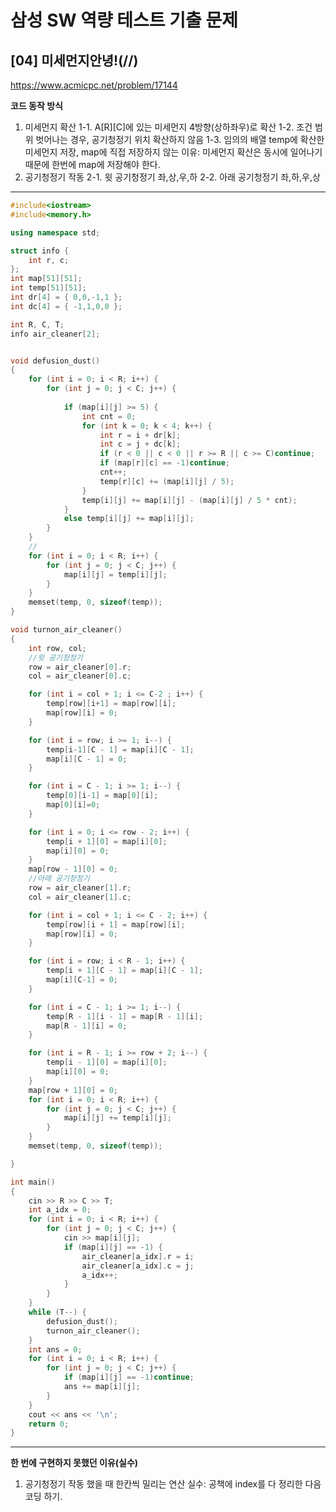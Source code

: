 # 삼성 SW 역량 테스트 기출 문제

## [04] 미세먼지안녕!(//)

https://www.acmicpc.net/problem/17144

**코드 동작 방식**

1. 미세먼지 확산
 1-1. A[R][C]에 있는 미세먼지 4방향(상하좌우)로 확산
 1-2. 조건 범위 벗어나는 경우, 공기청정기 위치 확산하지 않음
 1-3. 임의의 배열 temp에 확산한 미세먼지 저장, map에 직접 저장하지 않는 이유: 미세먼지 확산은 동시에 일어나기 때문에 한번에 map에 저장해야 한다.
2. 공기청정기 작동
 2-1. 윗 공기청정기 좌,상,우,하
 2-2. 아래 공기청정기 좌,하,우,상

---

```cpp
#include<iostream>
#include<memory.h>

using namespace std;

struct info {
	int r, c;
};
int map[51][51];
int temp[51][51];
int dr[4] = { 0,0,-1,1 };
int dc[4] = { -1,1,0,0 };

int R, C, T;
info air_cleaner[2];


void defusion_dust()
{
	for (int i = 0; i < R; i++) {
		for (int j = 0; j < C; j++) {
			
			if (map[i][j] >= 5) {
				int cnt = 0;
				for (int k = 0; k < 4; k++) {
					int r = i + dr[k];
					int c = j + dc[k];
					if (r < 0 || c < 0 || r >= R || c >= C)continue;
					if (map[r][c] == -1)continue;
					cnt++;
					temp[r][c] += (map[i][j] / 5);
				}
				temp[i][j] += map[i][j] - (map[i][j] / 5 * cnt);
			}
			else temp[i][j] += map[i][j];
		}
	}
	//
	for (int i = 0; i < R; i++) {
		for (int j = 0; j < C; j++) {
			map[i][j] = temp[i][j];
		}
	}
	memset(temp, 0, sizeof(temp));
}

void turnon_air_cleaner()
{
	int row, col;
	//윗 공기청정기
	row = air_cleaner[0].r;
	col = air_cleaner[0].c;

	for (int i = col + 1; i <= C-2 ; i++) {
		temp[row][i+1] = map[row][i];
		map[row][i] = 0;
	}

	for (int i = row; i >= 1; i--) {
		temp[i-1][C - 1] = map[i][C - 1];
		map[i][C - 1] = 0;
	}

	for (int i = C - 1; i >= 1; i--) {
		temp[0][i-1] = map[0][i];
		map[0][i]=0;
	}

	for (int i = 0; i <= row - 2; i++) {
		temp[i + 1][0] = map[i][0];
		map[i][0] = 0;
	}
	map[row - 1][0] = 0;
	//아래 공기청정기
	row = air_cleaner[1].r;
	col = air_cleaner[1].c;

	for (int i = col + 1; i <= C - 2; i++) {
		temp[row][i + 1] = map[row][i];
		map[row][i] = 0;
	}

	for (int i = row; i < R - 1; i++) {
		temp[i + 1][C - 1] = map[i][C - 1];
		map[i][C-1] = 0;
	}

	for (int i = C - 1; i >= 1; i--) {
		temp[R - 1][i - 1] = map[R - 1][i];
		map[R - 1][i] = 0;
	}

	for (int i = R - 1; i >= row + 2; i--) {
		temp[i - 1][0] = map[i][0];
		map[i][0] = 0;
	}
	map[row + 1][0] = 0;
	for (int i = 0; i < R; i++) {
		for (int j = 0; j < C; j++) {
			map[i][j] += temp[i][j];
		}
	}
	memset(temp, 0, sizeof(temp));

}	

int main()
{
	cin >> R >> C >> T;
	int a_idx = 0;
	for (int i = 0; i < R; i++) {
		for (int j = 0; j < C; j++) {
			cin >> map[i][j];
			if (map[i][j] == -1) {
				air_cleaner[a_idx].r = i;
				air_cleaner[a_idx].c = j;
				a_idx++;
			}
		}
	}
	while (T--) {
		defusion_dust();
		turnon_air_cleaner();
	}
	int ans = 0;
	for (int i = 0; i < R; i++) {
		for (int j = 0; j < C; j++) {
			if (map[i][j] == -1)continue;
			ans += map[i][j];
		}
	}
	cout << ans << '\n';
	return 0;
}
```

---

**한 번에 구현하지 못했던 이유(실수)**
1. 공기청정기 작동 했을 때 한칸씩 밀리는 연산 실수: 공책에 index를 다 정리한 다음 코딩 하기. 